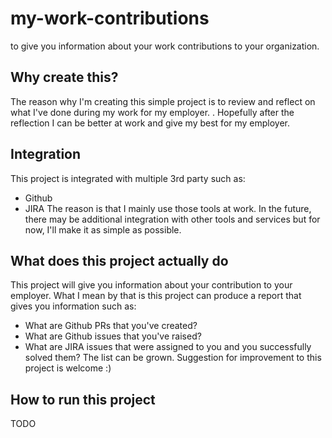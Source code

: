 # my-work-contributions
to give you information about your work contributions to your organization.

## Why create this?

The reason why I'm creating this simple project is to review and reflect on what I've done during my work for my employer. . Hopefully after the reflection I can be better at work and give my best for my employer.

## Integration
This project is integrated with multiple 3rd party such as:
- Github
- JIRA
The reason is that I mainly use those tools at work. In the future, there may be additional integration with other tools and services but for now, I'll make it as simple as possible.

## What does this project actually do
This project will give you information about your contribution to your employer. What I mean by that is this project can produce a report that gives you information such as:
- What are Github PRs that you've created?
- What are Github issues that you've raised?
- What are JIRA issues that were assigned to you and you successfully solved them?
The list can be grown. Suggestion for improvement to this project is welcome :) 

## How to run this project
TODO